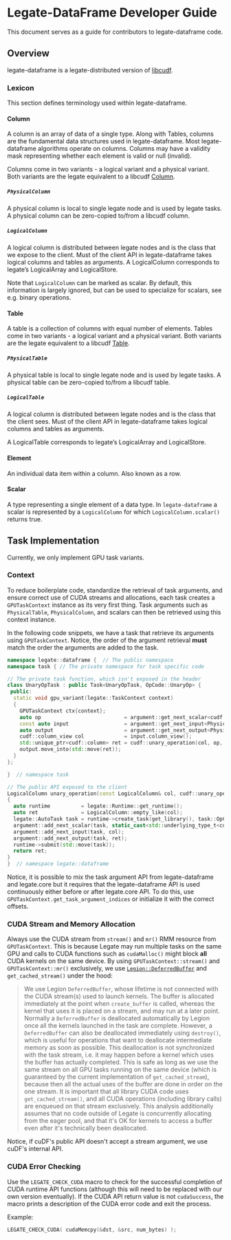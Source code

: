 # Legate-DataFrame Developer Guide

This document serves as a guide for contributors to legate-dataframe code.

## Overview

legate-dataframe is a legate-distributed version of [libcudf](https://docs.rapids.ai/api/libcudf/stable/).

### Lexicon

This section defines terminology used within legate-dataframe.

#### Column

A column is an array of data of a single type. Along with Tables, columns are the fundamental data structures used in legate-dataframe. Most legate-dataframe algorithms operate on columns. Columns may have a validity mask representing whether each element is valid or null (invalid).

Columns come in two variants - a logical variant and a physical variant. Both variants are the legate equivalent to a libcudf [Column](https://docs.rapids.ai/api/libcudf/stable/group__column__classes.html).

##### `PhysicalColumn`
A physical column is local to single legate node and is used by legate tasks. A physical column can be zero-copied to/from a libcudf column.


##### `LogicalColumn`
A logical column is distributed between legate nodes and is the class that we expose to the client. Must of the client API in legate-dataframe takes logical columns and tables as arguments.
A LogicalColumn corresponds to legate’s LogicalArray and LogicalStore.

Note that `LogicalColumn` can be marked as scalar.  By default, this information
is largely ignored, but can be used to specialize for scalars, see e.g. binary operations.

#### Table

A table is a collection of columns with equal number of elements. Tables come in two variants - a logical variant and a physical variant. Both variants are the legate equivalent to a libcudf [Table](https://docs.rapids.ai/api/libcudf/stable/group__table__classes).

##### `PhysicalTable`
A physical table is local to single legate node and is used by legate tasks. A physical table can be zero-copied to/from a libcudf table.

##### `LogicalTable`
A logical column is distributed between legate nodes and is the class that the client sees. Must of the client API in legate-dataframe takes logical columns and tables as arguments.

A LogicalTable corresponds to legate’s LogicalArray and LogicalStore.

#### Element

An individual data item within a column. Also known as a row.

#### Scalar

A type representing a single element of a data type. In `legate-dataframe`
a scalar is represented by a `LogicalColumn` for which `LogicalColumn.scalar()`
returns true.

## Task Implementation
Currently, we only implement GPU task variants.

### Context

To reduce boilerplate code, standardize the retrieval of task arguments, and ensure correct use of CUDA streams and allocations, each task creates a `GPUTaskContext` instance as its very first thing. Task arguments such as `PhysicalTable`, `PhysicalColumn`, and scalars can then be retrieved using this context instance.

In the following code snippets, we have a task that retrieve its arguments using `GPUTaskContext`. Notice, the order of the argument retrieval **must** match the order the arguments are added to the task.

```c++
namespace legate::dataframe {  // The public namespace
namespace task { // The private namespace for task specific code

// The private task function, which isn't exposed in the header
class UnaryOpTask : public Task<UnaryOpTask, OpCode::UnaryOp> {
 public:
  static void gpu_variant(legate::TaskContext context)
  {
    GPUTaskContext ctx{context};
    auto op                           = argument::get_next_scalar<cudf::unary_operator>(ctx);
    const auto input                  = argument::get_next_input<PhysicalColumn>(ctx);
    auto output                       = argument::get_next_output<PhysicalColumn>(ctx);
    cudf::column_view col             = input.column_view();
    std::unique_ptr<cudf::column> ret = cudf::unary_operation(col, op, ctx.stream(), ctx.mr());
    output.move_into(std::move(ret));
  }
};

}  // namespace task

// The public API exposed to the client
LogicalColumn unary_operation(const LogicalColumn& col, cudf::unary_operator op)
{
  auto runtime          = legate::Runtime::get_runtime();
  auto ret              = LogicalColumn::empty_like(col);
  legate::AutoTask task = runtime->create_task(get_library(), task::OpCode::UnaryOp);
  argument::add_next_scalar(task, static_cast<std::underlying_type_t<cudf::unary_operator>>(op));
  argument::add_next_input(task, col);
  argument::add_next_output(task, ret);
  runtime->submit(std::move(task));
  return ret;
}
}  // namespace legate::dataframe
```

Notice, it is possible to mix the task argument API from legate-dataframe and legate.core but it requires that the legate-dataframe API is used continuously either before or after legate.core API.
To do this, use ``GPUTaskContext.get_task_argument_indices`` or initialize it with the correct offsets.



### CUDA Stream and Memory Allocation

Always use the CUDA stream from `stream()` and `mr()` RMM resource from `GPUTaskContext`. This is because Legate may run multiple tasks on the same GPU and calls to CUDA functions such as `cudaMalloc()` might block **all** CUDA kernels on the same device. By using `GPUTaskContext::stream()` and `GPUTaskContext::mr()` exclusively, we use [`Legion::DeferredBuffer`](https://github.com/StanfordLegion/legion/blob/9ed6f4d6b579c4f17e0298462e89548a4f0ed6e5/runtime/legion.h#L3509-L3609) and `get_cached_stream()` under the hood:

> We use Legion `DeferredBuffer`, whose lifetime is not connected with the CUDA stream(s) used to launch kernels. The buffer is allocated immediately at the point when `create_buffer` is called, whereas the kernel that uses it is placed on a stream, and may run at a later point. Normally a `DeferredBuffer` is deallocated automatically by Legion once all the kernels launched in the task are complete. However, a `DeferredBuffer` can also be deallocated immediately using `destroy()`, which is useful for operations that want to deallocate intermediate memory as soon as possible. This deallocation is not synchronized with the task stream, i.e. it may happen before a kernel which uses the buffer has actually completed. This is safe as long as we use the same stream on all GPU tasks running on the same device (which is guaranteed by the current implementation of `get_cached_stream`), because then all the actual uses of the buffer are done in order on the one stream. It is important that all library CUDA code uses `get_cached_stream()`, and all CUDA operations (including library calls) are enqueued on that stream exclusively. This analysis additionally assumes that no code outside of Legate is concurrently allocating from the eager pool, and that it's OK for kernels to access a buffer even after it's technically been deallocated.

Notice, if cuDF's public API doesn't accept a stream argument, we use cuDF's internal API.

### CUDA Error Checking

Use the `LEGATE_CHECK_CUDA` macro to check for the successful completion of CUDA runtime API functions
(although this will need to be replaced with our own version eventually).
If the CUDA API return value is not `cudaSuccess`, the macro prints a description of the CUDA error code and exit the process.

Example:

```c++
LEGATE_CHECK_CUDA( cudaMemcpy(&dst, &src, num_bytes) );
```
